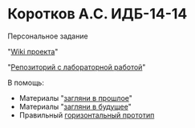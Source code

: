 # Коротков А.С. ИДБ-14-14

Персональное задание

"[Wiki проекта](https://github.com/Zato4ka/Laba/wiki)"

"[Репозиторий с лабораторной работой](https://github.com/Zato4ka/Laba)"

В помощь:
* Материалы "[загляни в прошлое](https://github.com/stankin/oop/wiki)"
* Материалы "[загляни в будущее](https://github.com/stankin/inet-2017/wiki)"
* Правильный [горизонтальный прототип](https://github.com/jhupanen/jhupanen.github.io)
